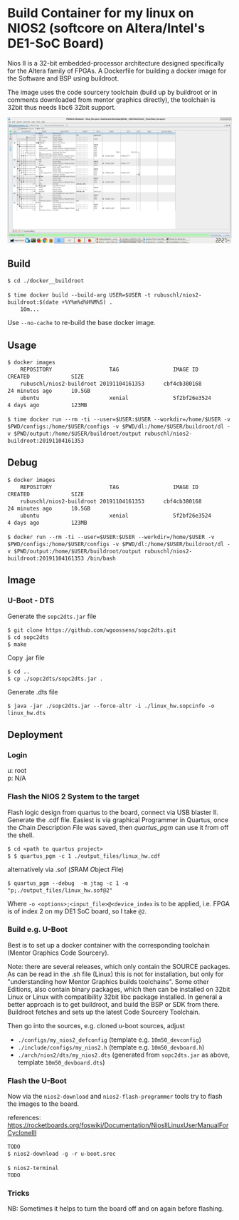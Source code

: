 # Build Container for my linux on NIOS2 (softcore on Altera/Intel's DE1-SoC Board)

Nios II is a 32-bit embedded-processor architecture designed specifically for the Altera family of FPGAs. A Dockerfile for building a docker image for the Software and BSP using buildroot.  

The image uses the code sourcery toolchain (build up by buildroot or in comments downloaded from mentor graphics directly), the toolchain is 32bit thus needs libc6 32bit support.  

![The minimal Nios2 logic design on a DE1 SoC Board](pics/qsys.png)

## Build

```
$ cd ./docker__buildroot

$ time docker build --build-arg USER=$USER -t rubuschl/nios2-buildroot:$(date +%Y%m%d%H%M%S) .
    10m...
```

Use ```--no-cache``` to re-build the base docker image.


## Usage

```
$ docker images
    REPOSITORY                  TAG                 IMAGE ID            CREATED             SIZE
    rubuschl/nios2-buildroot 20191104161353      cbf4cb380168        24 minutes ago      10.5GB
    ubuntu                      xenial              5f2bf26e3524        4 days ago          123MB

$ time docker run --rm -ti --user=$USER:$USER --workdir=/home/$USER -v $PWD/configs:/home/$USER/configs -v $PWD/dl:/home/$USER/buildroot/dl -v $PWD/output:/home/$USER/buildroot/output rubuschl/nios2-buildroot:20191104161353
```

## Debug

```
$ docker images
    REPOSITORY                  TAG                 IMAGE ID            CREATED             SIZE
    rubuschl/nios2-buildroot 20191104161353      cbf4cb380168        24 minutes ago      10.5GB
    ubuntu                      xenial              5f2bf26e3524        4 days ago          123MB

$ docker run --rm -ti --user=$USER:$USER --workdir=/home/$USER -v $PWD/configs:/home/$USER/configs -v $PWD/dl:/home/$USER/buildroot/dl -v $PWD/output:/home/$USER/buildroot/output rubuschl/nios2-buildroot:20191104161353 /bin/bash
```


## Image

### U-Boot - DTS

Generate the ``sopc2dts.jar`` file  

```
$ git clone https://github.com/wgoossens/sopc2dts.git
$ cd sopc2dts
$ make
```

Copy .jar file   

```
$ cd ..
$ cp ./sopc2dts/sopc2dts.jar .
```

Generate .dts file  

```
$ java -jar ./sopc2dts.jar --force-altr -i ./linux_hw.sopcinfo -o linux_hw.dts
```


## Deployment

### Login

u: root  
p: N/A  


### Flash the NIOS 2 System to the target

Flash logic design from quartus to the board, connect via USB blaster II. Generate the .cdf file. Easiest is via graphical Programmer in Quartus, once the *C*hain *D*escription *F*ile was saved, then _quartus_pgm_ can use it from off the shell.  

```
$ cd <path to quartus project>
$ $ quartus_pgm -c 1 ./output_files/linux_hw.cdf
```

alternatively via .sof (*S*RAM *O*bject *F*ile)   

```
$ quartus_pgm --debug  -m jtag -c 1 -o "p;./output_files/linux_hw.sof@2"
```

Where ``-o <options>;<input_file>@<device_index`` is to be applied, i.e. FPGA is of index 2 on my DE1 SoC board, so I take ``@2``.  


### Build e.g. U-Boot

Best is to set up a docker container with the corresponding toolchain (Mentor Graphics Code Sourcery).   

Note: there are several releases, which only contain the SOURCE packages. As can be read in the .sh file (Linux) this is not for installation, but only for "understanding how Mentor Graphics builds toolchains". Some other Editions, also contain binary packages, which then can be installed on 32bit Linux or Linux with compatibility 32bit libc package installed. In general a better approach is to get buildroot, and build the BSP or SDK from there. Buildroot fetches and sets up the latest Code Sourcery Toolchain.   

Then go into the sources, e.g. cloned u-boot sources, adjust  
* ``./configs/my_nios2_defconfig`` (template e.g. ``10m50_devconfig``)  
* ``./include/configs/my_nios2.h`` (template e.g. ``10m50_devboard.h``)  
* ``./arch/nios2/dts/my_nios2.dts`` (generated from ``sopc2dts.jar`` as above, template ``10m50_devboard.dts``)  


### Flash the U-Boot

Now via the ``nios2-download`` and ``nios2-flash-programmer`` tools try to flash the images to the board.  

references: https://rocketboards.org/foswiki/Documentation/NiosIILinuxUserManualForCycloneIII

```
TODO
$ nios2-download -g -r u-boot.srec

$ nios2-terminal
TODO
```


### Tricks

NB: Sometimes it helps to turn the board off and on again before flashing.   



